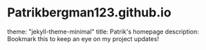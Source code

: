 # Patrikbergman123.github.io
theme: "jekyll-theme-minimal"
title: Patrik's homepage
description: Bookmark this to keep an eye on my project updates!
